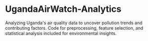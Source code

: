 # UgandaAirWatch-Analytics
Analyzing Uganda's air quality data to uncover pollution trends and contributing factors. Code for preprocessing, feature selection, and statistical analysis included for environmental insights.
